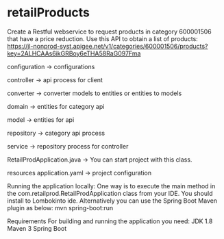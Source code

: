 # retailProducts


Create a Restful webservice to request products in category 600001506 that have a price reduction.
Use this API to obtain a list of products: https://jl-nonprod-syst.apigee.net/v1/categories/600001506/products?key=2ALHCAAs6ikGRBoy6eTHA58RaG097Fma

configuration -> configurations

controller -> api process for client

converter -> converter models to entities or entities to models

domain -> entities for category api

model -> entities for api

repository -> category api process

service -> repository process for controller

RetailProdApplication.java -> You can start project with this class.

resources 
application.yaml -> project configuration


Running the application locally:
One way is to execute the main method in the com.retailprod.RetailProdApplication class from your IDE.
You should install to Lombokinto ide.
Alternatively you can use the Spring Boot Maven plugin as below:
mvn spring-boot:run

Requirements
For building and running the application you need:
JDK 1.8
Maven 3
Spring Boot
